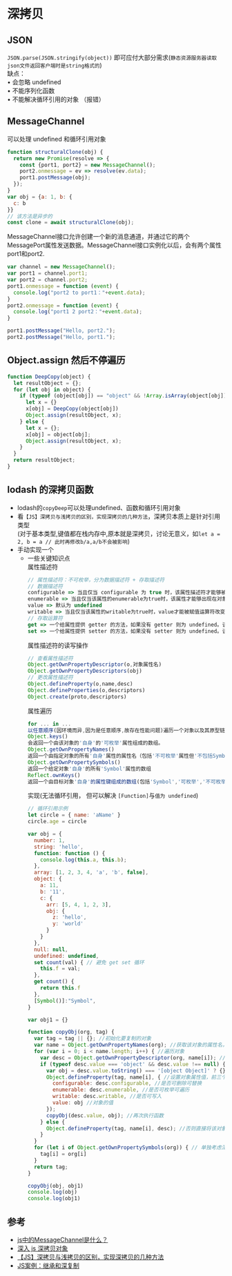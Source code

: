 # 深拷贝

## JSON
`JSON.parse(JSON.stringify(object))` 即可应付大部分需求(`静态资源服务器读取json文件返回客户端时是string格式的`)  
缺点：  
• 会忽略 undefined  
• 不能序列化函数  
• 不能解决循环引用的对象 （报错） 

## MessageChannel
可以处理 undefined 和循环引用对象
```js
function structuralClone(obj) {
  return new Promise(resolve => {
    const {port1, port2} = new MessageChannel();
    port2.onmessage = ev => resolve(ev.data);
    port1.postMessage(obj);
  });
}
var obj = {a: 1, b: {
  c: b
}}
// 该方法是异步的
const clone = await structuralClone(obj);
```
MessageChannel接口允许创建一个新的消息通道，并通过它的两个MessagePort属性发送数据。MessageChannel接口实例化以后，会有两个属性port1和port2.
```js
var channel = new MessageChannel();
var port1 = channel.port1;
var port2 = channel.port2;
port1.onmessage = function (event) {
  console.log("port2 to port1："+event.data);
}
port2.onmessage = function (event) {
  console.log("port1 2 port2："+event.data);
}

port1.postMessage("Hello, port2.");
port2.postMessage("Hello, port1.");
```

## Object.assign 然后不停遍历
```js
function DeepCopy(object) {
  let resultObject = {};
  for (let obj in object) {
    if (typeof (object[obj]) == "object" && !Array.isArray(object[obj])) {
      let x = {}
      x[obj] = DeepCopy(object[obj])
      Object.assign(resultObject, x);
    } else {
      let x = {};
      x[obj] = object[obj];
      Object.assign(resultObject, x);
    }
  }
  return resultObject;
}
```

## lodash 的深拷贝函数
- lodash的`copyDeep`可以处理undefined、函数和循环引用对象
- 看`【JS】深拷贝与浅拷贝的区别，实现深拷贝的几种方法`，深拷贝本质上是针对引用类型  
  (对于基本类型,键值都在栈内存中,原本就是深拷贝，讨论无意义，如`let a = 2, b = a // 此时再修改b/a,a/b不会被影响`)
- 手动实现一个
  * 一些关键知识点  
    属性描述符
    ```js
    // 属性描述符：不可枚举，分为数据描述符 + 存取描述符
    // 数据描述符
    configurable => 当且仅当 configurable 为 true 时，该属性描述符才能够被改变，同时该属性也能从对应的对象上被删除。默认为 true
    enumerable => 当且仅当该属性的enumerable为true时，该属性才能够出现在对象的枚举属性中。默认为 true
    value => 默认为 undefined
    writable => 当且仅当该属性的writable为true时，value才能被赋值运算符改变。默认为 true
    // 存取运算符
    get => 一个给属性提供 getter 的方法，如果没有 getter 则为 undefined。该方法返回值被用作属性值。默认为 undefined
    set => 一个给属性提供 setter 的方法，如果没有 setter 则为 undefined。该方法将接受唯一参数，并将该参数的新值分配给该属性。默认为 undefined。
    ```
    属性描述符的读写操作
    ```js
    // 查看属性描述符
    Object.getOwnPropertyDescriptor(o,对象属性名)
    Object.getOwnPropertyDescriptors(obj)
    // 更改属性描述符
    Object.defineProperty(o,name,desc)
    Object.defineProperties(o,descriptors)
    Object.create(proto,descriptors)
    ```
    属性遍历
    ```js
    for ... in ...
    以任意顺序(因环境而异,因为是任意顺序,故存在性能问题)遍历一个对象以及其原型链上的可枚举属性
    Object.keys()
    会返回一个由该对象的'自身'的'可枚举'属性组成的数组。
    Object.getOwnPropertyNames()
    返回一个由指定对象的所有'自身'属性的属性名（包括'不可枚举'属性但'不包括Symbol值'作为名称的属性）组成的数组
    Object.getOwnPropertySymbols()
    返回一个给定对象'自身'的所有'Symbol'属性的数组
    Reflect.ownKeys()
    返回一个由目标对象'自身'的属性键组成的数组(包括'Symbol','可枚举','不可枚举',但'不包括原型链上的')
    ```
    实现(无法循环引用， 但可以解决 `[Function]`与`值为 undefined`)
    ```js
    // 循环引用示例
    let circle = { name: 'aName' }
    circle.age = circle
    
    var obj = {
      number: 1,
      string: 'hello',
      function: function () {
        console.log(this.a, this.b);
      },
      array: [1, 2, 3, 4, 'a', 'b', false],
      object: {
        a: 11,
        b: '11',
        c: {
          arr: [5, 4, 1, 2, 3],
          obj: {
            z: 'hello',
            y: 'world'
          }
        }
      },
      null: null,
      undefined: undefined,
      set count(val) { // 避免 get set 循环
        this.f = val;
      },
      get count() {
        return this.f
      },
      [Symbol()]:"Symbol",
    }
    
    var obj1 = {}
    
    function copyObj(org, tag) {
      var tag = tag || {}; //初始化要复制的对象
      var name = Object.getOwnPropertyNames(org); //获取该对象的属性名，以字符串数组返回
      for (var i = 0; i < name.length; i++) { //遍历对象
        var desc = Object.getOwnPropertyDescriptor(org, name[i]); //获取对象的属性描述对象，无引用关系，返回另一个对象，改变时原对象不发生变化(复制的关键)
        if (typeof desc.value === 'object' && desc.value !== null) { //若遍历的每一项非空且为对象，则为引用值，则进行下一步
          var obj = desc.value.toString() === '[object Object]' ? {} : []; //判断是数组还是对象
          Object.defineProperty(tag, name[i], { //设置对象属性值，前三个的值是返回true或false
            configurable: desc.configurable, //是否可删除可替换
            enumerable: desc.enumerable, //是否可枚举可遍历
            writable: desc.writable, //是否可写入
            value: obj //对象的值
          });
          copyObj(desc.value, obj); //再次执行函数
        } else {
          Object.defineProperty(tag, name[i], desc); //否则直接将该对象的属性值进行复制(原始值)
        }
      }
      for (let i of Object.getOwnPropertySymbols(org)) { // 单独考虑深拷贝[Symbol]类型
        tag[i] = org[i]
      }
      return tag;
    }
    
    copyObj(obj, obj1)
    console.log(obj)
    console.log(obj1)
    
    ```

## 参考
- [js中的MessageChannel是什么？](https://www.jianshu.com/p/5b3c78cf222d)
- [深入 js 深拷贝对象](https://www.jianshu.com/p/b08bc61714c7)
- [【JS】深拷贝与浅拷贝的区别，实现深拷贝的几种方法](https://www.cnblogs.com/echolun/p/7889848.html)
- [JS案例：继承和深复制](https://blog.csdn.net/time_____/article/details/85392699)